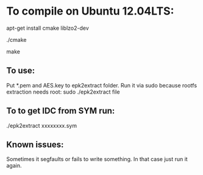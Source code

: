 To compile on Ubuntu 12.04LTS:
==============================

apt-get install cmake liblzo2-dev

./cmake

make

## To use:
Put *.pem and AES.key to epk2extract folder.
Run it via sudo because rootfs extraction needs root:
sudo ./epk2extract file

## To to get IDC from SYM run:
./epk2extract xxxxxxxx.sym

## Known issues:
Sometimes it segfaults or fails to write something. In that case just run it again.
